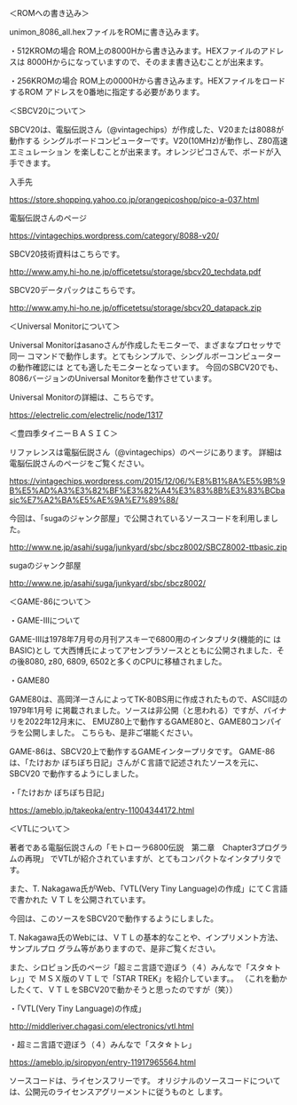 ＜ROMへの書き込み＞

unimon_8086_all.hexファイルをROMに書き込みます。

・512KROMの場合
ROM上の8000Hから書き込みます。HEXファイルのアドレスは
8000Hからになっていますので、そのまま書き込むことが出来ます。

・256KROMの場合
ROM上の0000Hから書き込みます。HEXファイルをロードするROM
アドレスを0番地に指定する必要があります。



＜SBCV20について＞


SBCV20は、電脳伝説さん（@vintagechips）が作成した、V20または8088が動作する
シングルボードコンピューターです。V20(10MHz)が動作し、Z80高速エミュレーション
を楽しむことが出来ます。オレンジピコさんで、ボードが入手できます。

入手先

https://store.shopping.yahoo.co.jp/orangepicoshop/pico-a-037.html

電脳伝説さんのページ

https://vintagechips.wordpress.com/category/8088-v20/

SBCV20技術資料はこちらです。

http://www.amy.hi-ho.ne.jp/officetetsu/storage/sbcv20_techdata.pdf

SBCV20データパックはこちらです。

http://www.amy.hi-ho.ne.jp/officetetsu/storage/sbcv20_datapack.zip


＜Universal Monitorについて＞


Universal Monitorはasanoさんが作成したモニターで、まざまなプロセッサで同一
コマンドで動作します。とてもシンプルで、シングルボーコンピューターの動作確認には
とても適したモニターとなっています。
今回のSBCV20でも、8086バージョンのUniversal Monitorを動作させています。

Universal Monitorの詳細は、こちらです。

https://electrelic.com/electrelic/node/1317


＜豊四季タイニーＢＡＳＩＣ＞


リファレンスは電脳伝説さん（@vintagechips）のページにあります。
詳細は電脳伝説さんのページをご覧ください。

https://vintagechips.wordpress.com/2015/12/06/%E8%B1%8A%E5%9B%9B%E5%AD%A3%E3%82%BF%E3%82%A4%E3%83%8B%E3%83%BCbasic%E7%A2%BA%E5%AE%9A%E7%89%88/

今回は、「sugaのジャンク部屋」で公開されているソースコードを利用しました。

http://www.ne.jp/asahi/suga/junkyard/sbc/sbcz8002/SBCZ8002-ttbasic.zip

sugaのジャンク部屋

http://www.ne.jp/asahi/suga/junkyard/sbc/sbcz8002/


＜GAME-86について＞

・GAME-IIIについて


GAME-IIIは1978年7月号の月刊アスキーで6800用のインタプリタ(機能的に はBASIC)とし
て大西博氏によってアセンブラソースとともに公開されました．その後8080, z80, 6809,
 6502と多くのCPUに移植されました。


・GAME80


GAME80は、高岡洋一さんによってTK-80BS用に作成されたもので、ASCII誌の1979年1月号
に掲載されました。ソースは非公開（と思われる）ですが、バイナリを2022年12月末に、
EMUZ80上で動作するGAME80と、GAME80コンパイラを公開しました。
こちらも、是非ご堪能ください。


GAME-86は、SBCV20上で動作するGAMEインタープリタです。
GAME-86は、「たけおか ぼちぼち日記」さんがＣ言語で記述されたソースを元に、SBCV20
で動作するようにしました。

・「たけおか ぼちぼち日記」

https://ameblo.jp/takeoka/entry-11004344172.html


＜VTLについて＞

著者である電脳伝説さんの「モトローラ6800伝説　第二章　Chapter3プログラムの再現」
でVTLが紹介されていますが、とてもコンパクトなインタプリタです。

また、T. Nakagawa氏がWeb、「VTL(Very Tiny Language)の作成」にてＣ言語で書かれた
ＶＴＬを公開されています。

今回は、このソースをSBCV20で動作するようにしました。

T. Nakagawa氏のWebには、ＶＴＬの基本的なことや、インプリメント方法、サンプルプロ
グラム等がありますので、是非ご覧ください。

また、シロピョン氏のページ「超ミニ言語で遊ぼう（４）みんなで「スタ☆トレ」」で
ＭＳＸ版のＶＴＬで「STAR TREK」を紹介しています。。
（これを動かしたくて、ＶＴＬをSBCV20で動かそうと思ったのですが（笑））

・「VTL(Very Tiny Language)の作成」

http://middleriver.chagasi.com/electronics/vtl.html

・超ミニ言語で遊ぼう（４）みんなで「スタ☆トレ」

https://ameblo.jp/siropyon/entry-11917965564.html



ソースコードは、ライセンスフリーです。
オリジナルのソースコードについては、公開元のライセンスアグリーメントに従うものと
します。

